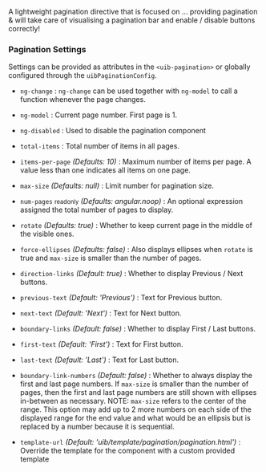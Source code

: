 
A lightweight pagination directive that is focused on ... providing pagination & will take care of visualising a pagination bar and enable / disable buttons correctly!

### Pagination Settings ###

Settings can be provided as attributes in the `<uib-pagination>` or globally configured through the `uibPaginationConfig`.

 * `ng-change`
 	:
 	`ng-change` can be used together with `ng-model` to call a function whenever the page changes.

 * `ng-model` <i class="glyphicon glyphicon-eye-open"></i>
 	:
 	Current page number. First page is 1.

 * `ng-disabled` <i class="glyphicon glyphicon-eye-open"></i>
  :
  Used to disable the pagination component

 * `total-items` <i class="glyphicon glyphicon-eye-open"></i>
 	:
 	Total number of items in all pages.

 * `items-per-page` <i class="glyphicon glyphicon-eye-open"></i>
 	_(Defaults: 10)_ :
 	Maximum number of items per page. A value less than one indicates all items on one page.

 * `max-size` <i class="glyphicon glyphicon-eye-open"></i>
 	_(Defaults: null)_ :
 	Limit number for pagination size.

 * `num-pages` <small class="badge">readonly</small>
 	_(Defaults: angular.noop)_ :
 	An optional expression assigned the total number of pages to display.

 * `rotate`
 	_(Defaults: true)_ :
 	Whether to keep current page in the middle of the visible ones.
 	
 * `force-ellipses`
 	_(Defaults: false)_ :
 	Also displays ellipses when `rotate` is true and `max-size` is smaller than the number of pages.

 * `direction-links`
 	_(Default: true)_ :
 	Whether to display Previous / Next buttons.

 * `previous-text`
 	_(Default: 'Previous')_ :
 	Text for Previous button.

 * `next-text`
 	_(Default: 'Next')_ :
 	Text for Next button.

 * `boundary-links`
 	_(Default: false)_ :
 	Whether to display First / Last buttons.

 * `first-text`
 	_(Default: 'First')_ :
 	Text for First button.

 * `last-text`
 	_(Default: 'Last')_ :
 	Text for Last button.
 	
 * `boundary-link-numbers`
 	_(Default: false)_ :
 	Whether to always display the first and last page numbers. If `max-size` is smaller than the number of pages, then the  first and last page numbers are still shown with ellipses in-between as necessary. NOTE: `max-size` refers to the center of the range. This option may add up to 2 more numbers on each side of the displayed range for the end value and what would be an ellipsis but is replaced by a number because it is sequential. 

 * `template-url`
  _(Default: 'uib/template/pagination/pagination.html')_ :
  Override the template for the component with a custom provided template
